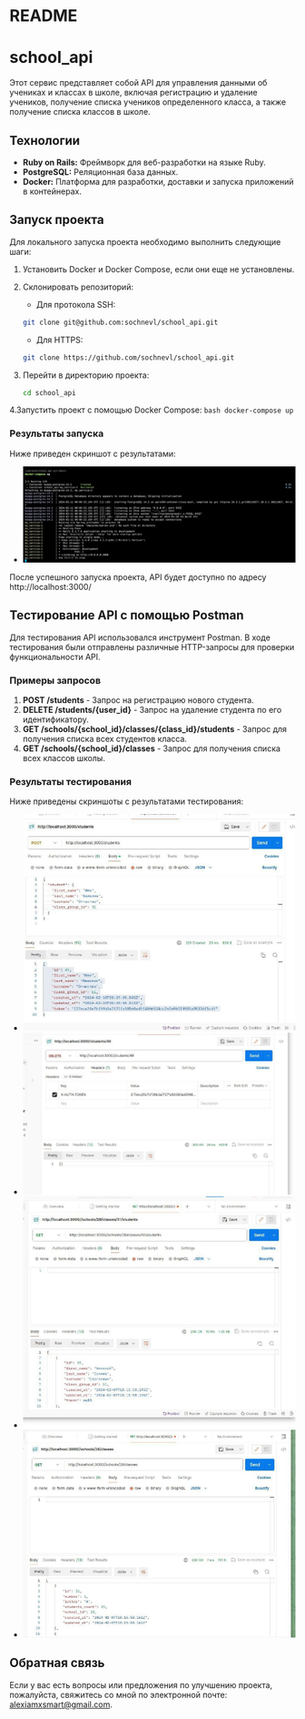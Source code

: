 # README

# school_api

Этот сервис представляет собой API для управления данными об учениках и классах в школе, включая регистрацию и удаление учеников, получение списка учеников определенного класса, а также получение списка классов в школе.

## Технологии

- **Ruby on Rails:** Фреймворк для веб-разработки на языке Ruby.
- **PostgreSQL:** Реляционная база данных.
- **Docker:** Платформа для разработки, доставки и запуска приложений в контейнерах.

## Запуск проекта

Для локального запуска проекта необходимо выполнить следующие шаги:

1. Установить Docker и Docker Compose, если они еще не установлены.
2. Склонировать репозиторий:

    - Для протокола SSH:

    ```bash
    git clone git@github.com:sochnevl/school_api.git
    ```

    - Для HTTPS:

    ```bash
    git clone https://github.com/sochnevl/school_api.git
    ```

3. Перейти в директорию проекта:
	```bash
	cd school_api
	```
4.Запустить проект с помощью Docker Compose:
	```bash
	docker-compose up
	```

### Результаты запуска

Ниже приведен скриншот с результатами:

- ![Скриншот 5](screenshots/screenshot5.jpeg)

После успешного запуска проекта, API будет доступно по адресу http://localhost:3000/

## Тестирование API с помощью Postman

Для тестирования API использовался инструмент Postman. В ходе тестирования были отправлены различные HTTP-запросы для проверки функциональности API.

### Примеры запросов

1. **POST /students** - Запрос на регистрацию нового студента.
2. **DELETE  /students/{user_id}** - Запрос на удаление студента по его идентификатору.
3. **GET /schools/{school_id}/classes/{class_id}/students** - Запрос для получения списка всех студентов класса.
4. **GET /schools/{school_id}/classes** - Запрос для получения списка всех классов школы.

### Результаты тестирования

Ниже приведены скриншоты с результатами тестирования:

- ![Скриншот 1](screenshots/screenshot1.jpeg)
- ![Скриншот 2](screenshots/screenshot2.jpeg)
- ![Скриншот 3](screenshots/screenshot3.jpeg)
- ![Скриншот 4](screenshots/screenshot4.jpeg)

## Обратная связь

Если у вас есть вопросы или предложения по улучшению проекта, пожалуйста, свяжитесь со мной по электронной почте: alexiamxsmart@gmail.com.